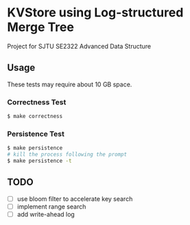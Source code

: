 # KVStore using Log-structured Merge Tree

Project for SJTU SE2322 Advanced Data Structure

## Usage

These tests may require about 10 GB space. 

### Correctness Test

```sh
$ make correctness
```

### Persistence Test

```sh
$ make persistence
# kill the process following the prompt
$ make persistence -t
```

## TODO

- [ ] use bloom filter to accelerate key search
- [ ] implement range search
- [ ] add write-ahead log
